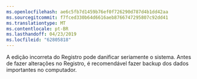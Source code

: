 ```yaml
---
ms.openlocfilehash: ae6c5fb7d1459b76ef0f726290d787d4b1dd42aa
ms.sourcegitcommit: f7fced330b64d6616aeb8766747295807c92dd41
ms.translationtype: MT
ms.contentlocale: pt-BR
ms.lasthandoff: 04/23/2019
ms.locfileid: "62805818"
---
```

 A edição incorreta do Registro pode danificar seriamente o sistema. Antes de fazer alterações no Registro, é recomendável fazer backup dos dados importantes no computador. 